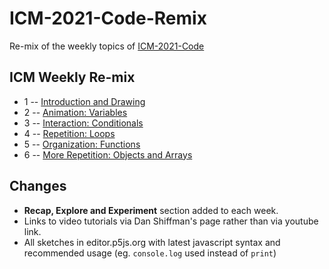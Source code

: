 # ICM-2021-Code-Remix
Re-mix of the weekly topics of [ICM-2021-Code](https://github.com/ITPNYU/ICM-2021-Code)

## ICM Weekly Re-mix

* 1 -- [Introduction and Drawing](weeks/01_intro.md)
* 2 -- [Animation: Variables](weeks/02_animation.md)
* 3 -- [Interaction: Conditionals](weeks/03_interaction.md)
* 4 -- [Repetition: Loops](weeks/04_loops.md)
* 5 -- [Organization: Functions](weeks/05_functions.md)
* 6 -- [More Repetition: Objects and Arrays](weeks/06_objects.md)
<!-- * 7 -- [The DOM](weeks/07_dom.md) and Final Project Presentations -->

## Changes

- **Recap, Explore and Experiment** section added to each week.
- Links to video tutorials via Dan Shiffman's page rather than via youtube link.
- All sketches in editor.p5js.org with latest javascript syntax and recommended usage (eg. `console.log` used instead of `print`)

<!-- 

## ICM Weekly Source

* 1 -- [Introduction and Drawing](weeks-ref/01_intro.md)
* 2 -- [Animation: Variables](weeks-ref/02_animation.md)
* 3 -- [Interaction: Conditionals](weeks/03_interaction.md)
* 4 -- [Repetition: Loops](weeks-ref/04_loops.md)
* 5 -- [Organization: Functions](weeks-ref/05_functions.md)
* 6 -- [More Repetition: Objects and Arrays](weeks-ref/06_objects.md)
* 7 -- [The DOM](weeks-ref/07_dom.md) and Final Project Presentations 

-->
